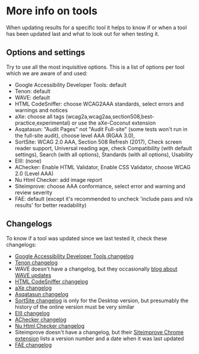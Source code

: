 # More info on tools

When updating results for a specific tool it helps to know if or when a tool has been updated last and what to look out for when testing it.


## Options and settings

Try to use all the most inquisitive options. This is a list of options per tool which we are aware of and used:

* Google Accessibility Developer Tools: default
* Tenon: default
* WAVE: default
* HTML CodeSniffer: choose WCAG2AAA standards, select errors and warnings and notices
* aXe: choose all tags (wcag2a,wcag2aa,section508,best-practice,experimental) or use the aXe-Coconut extension
* Asqatasun: "Audit Pages" not "Audit Full-site" (some tests won't run in the full-site audit), choose level AAA (RGAA 3.0),
* SortSite: WCAG 2.0 AAA, Section 508 Refresh (2017), Check screen reader support, Universal reading age, check Compatibility (with default settings), Search (with all options), Standards (with all options), Usability
* EIII: (none)
* AChecker: Enable HTML Validator, Enable CSS Validator, choose WCAG 2.0 (Level AAA)
* Nu Html Checker: add image report
* Siteimprove: choose AAA conformance, select error and warning and review severity
* FAE: default (except it's recommended to uncheck 'include pass and n/a results' for better readability)


## Changelogs

To know if a tool was updated since we last tested it, check these changelogs:

* [Google Accessibility Developer Tools changelog](https://github.com/GoogleChrome/accessibility-developer-tools/releases)
* [Tenon changelog](https://tenon.io/documentation/changelog.php)
* WAVE doesn't have a changelog, but they occasionally [blog about WAVE updates](https://webaim.org/blog/?s=wave)
* [HTML CodeSniffer changelog](https://github.com/squizlabs/HTML_CodeSniffer/releases)
* [aXe changelog](https://github.com/dequelabs/axe-core/releases)
* [Asqatasun changelog](https://github.com/Asqatasun/Asqatasun/releases)
* [SortSite changelog](https://www.powermapper.com/products/sortsite/versions/) is only for the Desktop version, but presumably the history of the online version must be very similar
* [EIII changelog](https://gitlab.tingtun.no/eiii_source/checker-suite/commits/master)
* [AChecker changelog](https://github.com/inclusive-design/AChecker/releases)
* [Nu Html Checker changelog](https://github.com/validator/validator/releases)
* Siteimprove doesn't have a changelog, but their [Siteimprove Chrome extension](https://chrome.google.com/webstore/detail/siteimprove-accessibility/efcfolpjihicnikpmhnmphjhhpiclljc) lists a version number and a date when it was last updated
* [FAE changelog](https://fae.disability.illinois.edu/abouts/versions/)
